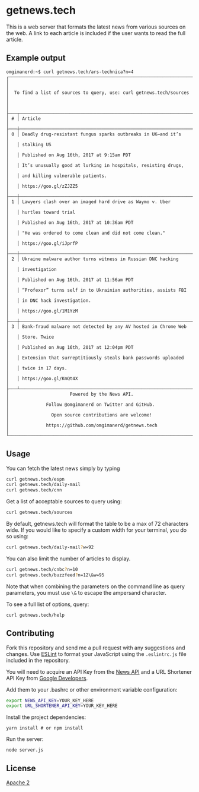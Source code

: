 # getnews.tech

This is a web server that formats the latest news from various sources on
the web. A link to each article is included if the user wants to read the full
article.

## Example output
```
omgimanerd:~$ curl getnews.tech/ars-technica?n=4
┌──────────────────────────────────────────────────────────────────────┐
│                                                                      │
│  To find a list of sources to query, use: curl getnews.tech/sources  │
│                                                                      │
├───┬──────────────────────────────────────────────────────────────────┤
│ # │ Article                                                          │
├───┼──────────────────────────────────────────────────────────────────┤
│ 0 │ Deadly drug-resistant fungus sparks outbreaks in UK—and it’s     │
│   │ stalking US                                                      │
│   │ Published on Aug 16th, 2017 at 9:15am PDT                        │
│   │ It’s unusually good at lurking in hospitals, resisting drugs,    │
│   │ and killing vulnerable patients.                                 │
│   │ https://goo.gl/zZJZZ5                                            │
├───┼──────────────────────────────────────────────────────────────────┤
│ 1 │ Lawyers clash over an imaged hard drive as Waymo v. Uber         │
│   │ hurtles toward trial                                             │
│   │ Published on Aug 16th, 2017 at 10:36am PDT                       │
│   │ "He was ordered to come clean and did not come clean."           │
│   │ https://goo.gl/iJprfP                                            │
├───┼──────────────────────────────────────────────────────────────────┤
│ 2 │ Ukraine malware author turns witness in Russian DNC hacking      │
│   │ investigation                                                    │
│   │ Published on Aug 16th, 2017 at 11:56am PDT                       │
│   │ “Profexor” turns self in to Ukrainian authorities, assists FBI   │
│   │ in DNC hack investigation.                                       │
│   │ https://goo.gl/1M1YzM                                            │
├───┼──────────────────────────────────────────────────────────────────┤
│ 3 │ Bank-fraud malware not detected by any AV hosted in Chrome Web   │
│   │ Store. Twice                                                     │
│   │ Published on Aug 16th, 2017 at 12:04pm PDT                       │
│   │ Extension that surreptitiously steals bank passwords uploaded    │
│   │ twice in 17 days.                                                │
│   │ https://goo.gl/KmQt4X                                            │
├───┴──────────────────────────────────────────────────────────────────┤
│                       Powered by the News API.                       │
│              Follow @omgimanerd on Twitter and GitHub.               │
│                Open source contributions are welcome!                │
│              https://github.com/omgimanerd/getnews.tech              │
└──────────────────────────────────────────────────────────────────────┘
```

## Usage
You can fetch the latest news simply by typing  
```bash
curl getnews.tech/espn
curl getnews.tech/daily-mail
curl getnews.tech/cnn
```

Get a list of acceptable sources to query using:
```bash
curl getnews.tech/sources
```

By default, getnews.tech will format the table to be a max of 72 characters
wide. If you would like to specify a custom width for your terminal, you do so
using:
```bash
curl getnews.tech/daily-mail?w=92
```
You can also limit the number of articles to display.
```bash
curl getnews.tech/cnbc?n=10
curl getnews.tech/buzzfeed?n=12\&w=95
```
Note that when combining the parameters on the command line as query parameters,
you must use `\&` to escape the ampersand character.

To see a full list of options, query:
```
curl getnews.tech/help
```

## Contributing
Fork this repository and send me a pull request with any suggestions and
changes. Use [ESLint](https://http://eslint.org/) to format your JavaScript
using the `.eslintrc.js` file included in the repository.

You will need to acquire an API Key from the [News API](https://newsapi.org/)
and a URL Shortener API Key from
[Google Developers](https://console.developers.google.com).

Add them to your .bashrc or other environment variable configuration:
```bash
export NEWS_API_KEY=YOUR_KEY_HERE
export URL_SHORTENER_API_KEY=YOUR_KEY_HERE
```

Install the project dependencies:
```
yarn install # or npm install
```

Run the server:
```
node server.js
```

## License
[Apache 2](https://github.com/omgimanerd/getnews.tech/blob/master/LICENSE)
